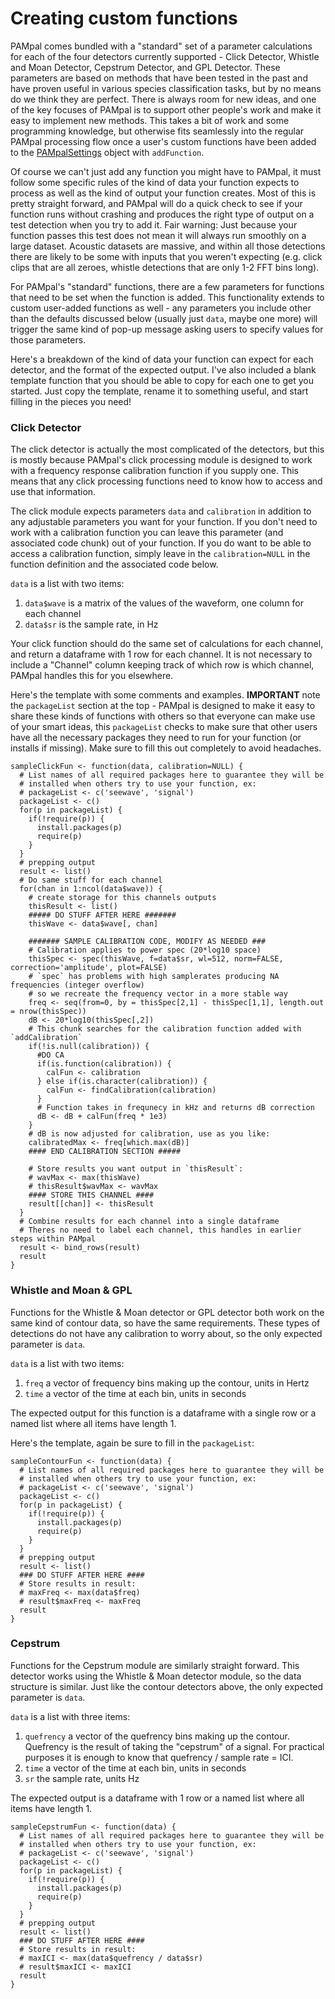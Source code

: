 # Creating custom functions

PAMpal comes bundled with a "standard" set of a parameter calculations for each of
the four detectors currently supported - Click Detector, Whistle and Moan Detector,
Cepstrum Detector, and GPL Detector. These parameters are based on methods that have
been tested in the past and have proven useful in various species classification
tasks, but by no means do we think they are perfect. There is always room for new 
ideas, and one of the key focuses of PAMpal is to support other people's work and
make it easy to implement new methods. This takes a bit of work and some programming
knowledge, but otherwise fits seamlessly into the regular PAMpal processing flow
once a user's custom functions have been added to the [PAMpalSettings][pps] object
with `addFunction`. 

Of course we can't just add any function you might have to PAMpal, it must follow
some specific rules of the kind of data your function expects to process as well 
as the kind of output your function creates. Most of this is pretty straight forward,
and PAMpal will do a quick check to see if your function runs without crashing and
produces the right type of output on a test detection when you try to add it. 
Fair warning: Just because your function passes this test does not mean it will always
run smoothly on a large dataset. Acoustic datasets are massive, and within all those
detections there are likely to be some with inputs that you weren't expecting (e.g.
click clips that are all zeroes, whistle detections that are only 1-2 FFT bins long).

For PAMpal's "standard" functions, there are a few parameters for functions that need 
to be set when the function is added. This functionality extends to custom user-added 
functions as well - any parameters you include other than the defaults discussed below (usually
just `data`, maybe one more) will trigger the same kind of pop-up message asking users
to specify values for those parameters.

Here's a breakdown of the kind of data your function can expect for each detector, and
the format of the expected output. I've also included a blank template function that
you should be able to copy for each one to get you started. Just copy the template, 
rename it to something useful, and start filling in the pieces you need!

### Click Detector

The click detector is actually the most complicated of the detectors, but this is 
mostly because PAMpal's click processing module is designed to work with a 
frequency response calibration function if you supply one. This means that any
click processing functions need to know how to access and use that information.

The click module expects parameters `data` and `calibration`
in addition to any adjustable parameters you want for your function. If you don't need
to work with a calibration function you can leave this parameter (and associated code chunk)
out of your function. If you do want to be able to access a calibration function, simply leave in the
`calibration=NULL` in the function definition and the associated code below. 

`data` is a list with two items: 

  1. `data$wave` is a matrix of the values of the waveform, one column for each channel
  2. `data$sr` is the sample rate, in Hz

Your click function should do the same set of calculations for each channel, and
return a dataframe with 1 row for each channel. It is not necessary to include
a "Channel" column keeping track of which row is which channel, PAMpal handles this
for you elsewhere.

Here's the template with some comments and examples. **IMPORTANT** note the
`packageList` section at the top - PAMpal is designed to make it easy to share
these kinds of functions with others so that everyone can make use of your smart 
ideas, this `packageList` checks to make sure that other users have all the necessary
packages they need to run for your function (or installs if missing). Make sure to fill
this out completely to avoid headaches.

```{r}
sampleClickFun <- function(data, calibration=NULL) {
  # List names of all required packages here to guarantee they will be 
  # installed when others try to use your function, ex:
  # packageList <- c('seewave', 'signal')
  packageList <- c()
  for(p in packageList) {
    if(!require(p)) {
      install.packages(p)
      require(p)
    }
  }
  # prepping output
  result <- list()
  # Do same stuff for each channel
  for(chan in 1:ncol(data$wave)) {
    # create storage for this channels outputs
    thisResult <- list()
    ##### DO STUFF AFTER HERE #######
    thisWave <- data$wave[, chan]
    
    ####### SAMPLE CALIBRATION CODE, MODIFY AS NEEDED ###
    # Calibration applies to power spec (20*log10 space)
    thisSpec <- spec(thisWave, f=data$sr, wl=512, norm=FALSE, correction='amplitude', plot=FALSE)
    # `spec` has problems with high samplerates producing NA frequencies (integer overflow)
    # so we recreate the frequency vector in a more stable way
    freq <- seq(from=0, by = thisSpec[2,1] - thisSpec[1,1], length.out = nrow(thisSpec))
    dB <- 20*log10(thisSpec[,2])
    # This chunk searches for the calibration function added with `addCalibration`
    if(!is.null(calibration)) {
      #DO CA
      if(is.function(calibration)) {
        calFun <- calibration
      } else if(is.character(calibration)) {
        calFun <- findCalibration(calibration)
      }
      # Function takes in frequnecy in kHz and returns dB correction
      dB <- dB + calFun(freq * 1e3)
    }
    # dB is now adjusted for calibration, use as you like:
    calibratedMax <- freq[which.max(dB)]
    #### END CALIBRATION SECTION #####
    
    # Store results you want output in `thisResult`:
    # wavMax <- max(thisWave)
    # thisResult$wavMax <- wavMax
    #### STORE THIS CHANNEL ####
    result[[chan]] <- thisResult
  }
  # Combine results for each channel into a single dataframe
  # Theres no need to label each channel, this handles in earlier steps within PAMpal
  result <- bind_rows(result)
  result
}
```

### Whistle and Moan & GPL

Functions for the Whistle & Moan detector or GPL detector both work on the same
kind of contour data, so have the same requirements. These types of detections do
not have any calibration to worry about, so the only expected parameter is `data`.

`data` is a list with two items:

  1. `freq` a vector of frequency bins making up the contour, units in Hertz
  2. `time` a vector of the time at each bin, units in seconds
  
The expected output for this function is a dataframe with a single row or a 
named list where all items have length 1.

Here's the template, again be sure to fill in the `packageList`:
  
```{r}
sampleContourFun <- function(data) {
  # List names of all required packages here to guarantee they will be 
  # installed when others try to use your function, ex:
  # packageList <- c('seewave', 'signal')
  packageList <- c()
  for(p in packageList) {
    if(!require(p)) {
      install.packages(p)
      require(p)
    }
  }
  # prepping output
  result <- list()
  ### DO STUFF AFTER HERE ####
  # Store results in result:
  # maxFreq <- max(data$freq)
  # result$maxFreq <- maxFreq
  result
}
```

### Cepstrum

Functions for the Cepstrum module are similarly straight forward. This detector
works using the Whistle & Moan detector module, so the data structure is similar.
Just like the contour detectors above, the only expected parameter is `data`.

`data` is a list with three items:

  1. `quefrency` a vector of the quefrency bins making up the contour. Quefrency
  is the result of taking the "cepstrum" of a signal. For practical purposes it is
  enough to know that quefrency / sample rate = ICI.
  2. `time` a vector of the time at each bin, units in seconds
  3. `sr` the sample rate, units Hz
  
The expected output is a dataframe with 1 row or a named list where all items have
length 1.

```{r}
sampleCepstrumFun <- function(data) {
  # List names of all required packages here to guarantee they will be 
  # installed when others try to use your function, ex:
  # packageList <- c('seewave', 'signal')
  packageList <- c()
  for(p in packageList) {
    if(!require(p)) {
      install.packages(p)
      require(p)
    }
  }
  # prepping output
  result <- list()
  ### DO STUFF AFTER HERE ####
  # Store results in result:
  # maxICI <- max(data$quefrency / data$sr)
  # result$maxICI <- maxICI
  result
}
```

[pps]: PAMpalSettings.md